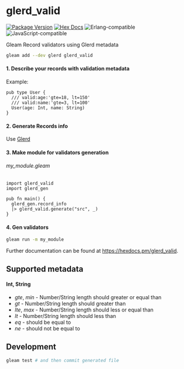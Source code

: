 # glerd_valid

[![Package Version](https://img.shields.io/hexpm/v/glerd_valid)](https://hex.pm/packages/glerd_valid)
[![Hex Docs](https://img.shields.io/badge/hex-docs-ffaff3)](https://hexdocs.pm/glerd_valid/)
![Erlang-compatible](https://img.shields.io/badge/target-erlang-a2003e)
![JavaScript-compatible](https://img.shields.io/badge/target-javascript-f1e05a)

Gleam Record validators using Glerd metadata

```sh
gleam add --dev glerd glerd_valid
```

#### 1. Describe your records with validation metadata

Example:

```gleam
pub type User {
  /// valid:age:'gte=18, lt=150'
  /// valid:name:'gte=3, lt=100'
  User(age: Int, name: String)
}
```

#### 2. Generate Records info

Use [Glerd](https://github.com/darky/glerd)

#### 3. Make module for validators generation

###### my_module.gleam

```gleam
import glerd_valid
import glerd_gen

pub fn main() {
  glerd_gen.record_info
  |> glerd_valid.generate("src", _)
}
```

#### 4. Gen validators

```sh
gleam run -m my_module
```

Further documentation can be found at <https://hexdocs.pm/glerd_valid>.

## Supported metadata

#### Int, String

- *gte*, *min* - Number/String length should greater or equal than
- *gt* - Number/String length should greater than
- *lte*, *max* - Number/String length should less or equal than
- *lt* - Number/String length should less than
- *eq* - should be equal to
- *ne* - should not be equal to

## Development

```sh
gleam test # and then commit generated file
```
